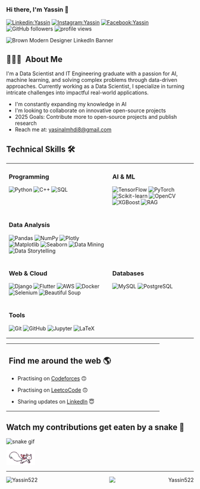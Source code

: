 ### Hi there, I'm Yassin  👋 

[![Linkedin:Yassin](https://img.shields.io/badge/-Yassin-blue?style=flat-square&logo=Linkedin&logoColor=white&link=https://www.linkedin.com/in/yassin-abdulmahdi/)](https://www.linkedin.com/in/yassin-abdulmahdi/)
[![Instagram:Yassin](https://img.shields.io/badge/-Yassin-red?style=flat-square&logo=instagram&logoColor=white&link=https://www.instagram.com/yaseen_almahdi5/)](https://www.instagram.com/yaseen_almahdi5/)
[![Facebook:Yassin](https://img.shields.io/badge/-Yassin-blue?style=flat-square&logo=facebook&logoColor=white&link=https://www.facebook.com/yasin.almhdi.96/)](https://www.facebook.com/yasin.almhdi.96/)
![GitHub followers](https://img.shields.io/github/followers/Yassin522?label=Follow&style=social)
<img alt = "profile views" src="https://komarev.com/ghpvc/?username=Yassin522&color=brightgreen">  

<img width="2000" height="600" alt="Brown Modern Designer LinkedIn Banner" src="https://github.com/user-attachments/assets/f3f2f425-c1e7-4d9b-a135-9ea5773940df" />

## 👨🏻‍💻 &nbsp;About Me

I'm a Data Scientist and IT Engineering graduate with a passion for AI, machine learning, and solving complex problems through data-driven approaches. Currently working as a Data Scientist, I specialize in turning intricate challenges into impactful real-world applications.

- I'm constantly expanding my knowledge in AI 
- I'm looking to collaborate on innovative open-source projects
- 2025 Goals: Contribute more to open-source projects and publish research
- Reach me at: yasinalmhdi8@gmail.com


## Technical Skills 🛠️

<table>
  <tr>
    <td valign="top">
      <h3>Programming</h3>
      <p>
        <img src="https://img.shields.io/badge/Python-%233776AB.svg?style=for-the-badge&logo=python&logoColor=white" alt="Python" />
        <img src="https://img.shields.io/badge/C++-%2300599C.svg?style=for-the-badge&logo=c%2B%2B&logoColor=white" alt="C++" />
        <img src="https://img.shields.io/badge/SQL-%2300f.svg?style=for-the-badge&logo=postgresql&logoColor=white" alt="SQL" />
      </p>
    </td>
    <td valign="top">
      <h3>AI & ML</h3>
      <p>
        <img src="https://img.shields.io/badge/TensorFlow-%23FF6F00.svg?style=for-the-badge&logo=TensorFlow&logoColor=white" alt="TensorFlow" />
        <img src="https://img.shields.io/badge/PyTorch-%23EE4C2C.svg?style=for-the-badge&logo=PyTorch&logoColor=white" alt="PyTorch" />
        <img src="https://img.shields.io/badge/scikit--learn-%23F7931E.svg?style=for-the-badge&logo=scikit-learn&logoColor=white" alt="Scikit-learn" />
        <img src="https://img.shields.io/badge/OpenCV-%235C3EE8.svg?style=for-the-badge&logo=opencv&logoColor=white" alt="OpenCV" />
        <img src="https://img.shields.io/badge/XGBoost-%2300BFFF.svg?style=for-the-badge&logo=xgboost&logoColor=white" alt="XGBoost" />
        <img src="https://img.shields.io/badge/RAG-%230088FF.svg?style=for-the-badge&logo=ai&logoColor=white" alt="RAG" />
      </p>
    </td>
  </tr>
  <tr>
    <td valign="top">
      <h3>Data Analysis</h3>
      <p>
        <img src="https://img.shields.io/badge/Pandas-%23150458.svg?style=for-the-badge&logo=pandas&logoColor=white" alt="Pandas" />
        <img src="https://img.shields.io/badge/NumPy-%23013243.svg?style=for-the-badge&logo=numpy&logoColor=white" alt="NumPy" />
        <img src="https://img.shields.io/badge/Plotly-%233F4F75.svg?style=for-the-badge&logo=plotly&logoColor=white" alt="Plotly" />
        <img src="https://img.shields.io/badge/Matplotlib-%231DA1F2.svg?style=for-the-badge&logo=python&logoColor=white" alt="Matplotlib" />
        <img src="https://img.shields.io/badge/Seaborn-%232ECC71.svg?style=for-the-badge&logo=python&logoColor=white" alt="Seaborn" />
        <img src="https://img.shields.io/badge/Data%20Mining-%23FF5733.svg?style=for-the-badge&logo=database&logoColor=white" alt="Data Mining" />
        <img src="https://img.shields.io/badge/Data%20Storytelling-%234CAF50.svg?style=for-the-badge&logo=analytics&logoColor=white" alt="Data Storytelling" />
      </p>
    </td>
  </tr>
  <tr>
    <td valign="top">
      <h3>Web & Cloud</h3>
      <p>
        <img src="https://img.shields.io/badge/Django-%23092E20.svg?style=for-the-badge&logo=django&logoColor=white" alt="Django" />
        <img src="https://img.shields.io/badge/Flutter-%2302569B.svg?style=for-the-badge&logo=Flutter&logoColor=white" alt="Flutter" />
        <img src="https://img.shields.io/badge/AWS-%23FF9900.svg?style=for-the-badge&logo=amazon-aws&logoColor=white" alt="AWS" />
        <img src="https://img.shields.io/badge/Docker-%232496ED.svg?style=for-the-badge&logo=docker&logoColor=white" alt="Docker" />
        <img src="https://img.shields.io/badge/Selenium-%2343B02A.svg?style=for-the-badge&logo=selenium&logoColor=white" alt="Selenium" />
        <img src="https://img.shields.io/badge/BeautifulSoup-%238900F5.svg?style=for-the-badge&logo=python&logoColor=white" alt="Beautiful Soup" />
      </p>
    </td>
    <td valign="top">
      <h3>Databases</h3>
      <p>
        <img src="https://img.shields.io/badge/MySQL-%2300f.svg?style=for-the-badge&logo=mysql&logoColor=white" alt="MySQL" />
        <img src="https://img.shields.io/badge/PostgreSQL-%23336791.svg?style=for-the-badge&logo=postgresql&logoColor=white" alt="PostgreSQL" />
      </p>
    </td>
  </tr>
  <tr>
    <td valign="top">
      <h3>Tools</h3>
      <p>
        <img src="https://img.shields.io/badge/Git-%23F05033.svg?style=for-the-badge&logo=git&logoColor=white" alt="Git" />
        <img src="https://img.shields.io/badge/GitHub-%23181717.svg?style=for-the-badge&logo=github&logoColor=white" alt="GitHub" />
        <img src="https://img.shields.io/badge/Jupyter-%23F37626.svg?style=for-the-badge&logo=jupyter&logoColor=white" alt="Jupyter" />
        <img src="https://img.shields.io/badge/LaTeX-%23008080.svg?style=for-the-badge&logo=latex&logoColor=white" alt="LaTeX" />
      </p>
    </td>
  </tr>
</table>




<table width="100%">
  <tr>
    <td valign="top" width="70%">

## Find me around the web 🌎 
- Practising on [Codeforces](https://codeforces.com/profile/Yassin52) 🙃
- Practising on [LeetcoCode](https://leetcode.com/Yassin52/) 🙃
- Sharing updates on [LinkedIn](https://www.linkedin.com/in/yassin-abdulmahdi/) 😇

  </tr>
</table>



## Watch my contributions get eaten by a snake 🐍
![snake gif](https://user-images.githubusercontent.com/88105077/166116856-9251de7f-d2df-46fd-901b-5920e8047e52.svg)

<img src="https://raw.githubusercontent.com/Yassin522/Yassin522/master/assets/kyubey.gif" height="40" />

----  
<p align="left"><img width="45%" align="left" src="https://github-readme-stats.vercel.app/api?username=Yassin522&show_icons=true&include_all_commits=true&theme=radical&hide_border=true" alt="Yassin522" /></p>
<p align="right"><img width="45%" align="right" sy src="https://github-readme-stats.vercel.app/api/top-langs/?username=Yassin522&layout=compact&theme=radical&hide_border=true" alt="Yassin522" /></p>


